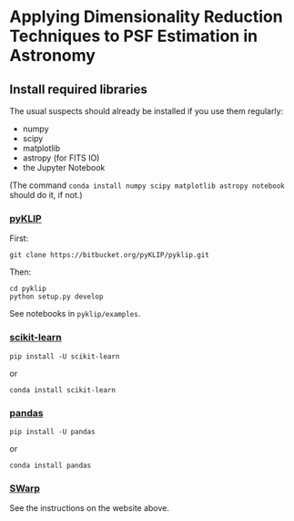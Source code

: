 # Applying Dimensionality Reduction Techniques to PSF Estimation in Astronomy

## Install required libraries

The usual suspects should already be installed if you use them regularly:

  * numpy
  * scipy
  * matplotlib
  * astropy (for FITS IO)
  * the Jupyter Notebook

(The command `conda install numpy scipy matplotlib astropy notebook` should do it, if not.)

### [pyKLIP](http://pyklip.readthedocs.io/en/latest/install.html)

First:

    git clone https://bitbucket.org/pyKLIP/pyklip.git

Then:

    cd pyklip
    python setup.py develop

See notebooks in `pyklip/examples`.

### [scikit-learn](http://scikit-learn.org/stable/install.html)

    pip install -U scikit-learn

or

    conda install scikit-learn

### [pandas](https://pandas.pydata.org/pandas-docs/stable/install.html)

    pip install -U pandas

or

    conda install pandas

### [SWarp](https://www.astromatic.net/software/swarp)

See the instructions on the website above.
